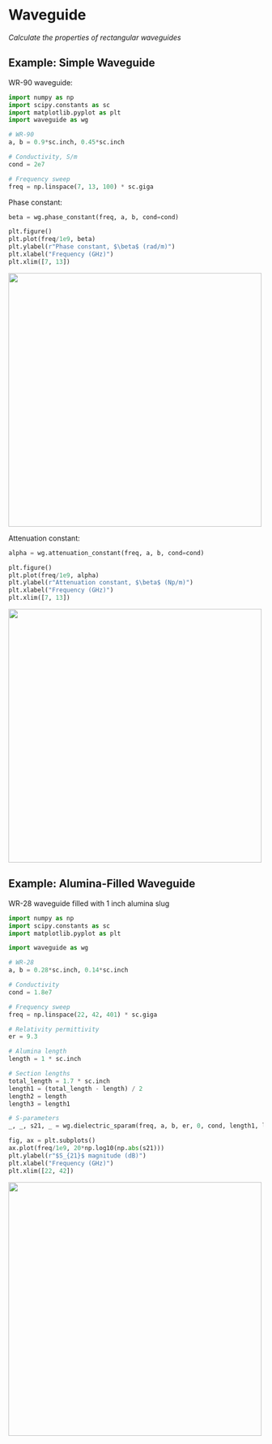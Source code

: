 Waveguide
=========

*Calculate the properties of rectangular waveguides*

Example: Simple Waveguide
-------------------------

WR-90 waveguide:
```python
import numpy as np 
import scipy.constants as sc
import matplotlib.pyplot as plt
import waveguide as wg

# WR-90
a, b = 0.9*sc.inch, 0.45*sc.inch

# Conductivity, S/m
cond = 2e7

# Frequency sweep
freq = np.linspace(7, 13, 100) * sc.giga
```

Phase constant:
```python
beta = wg.phase_constant(freq, a, b, cond=cond)

plt.figure()
plt.plot(freq/1e9, beta)
plt.ylabel(r"Phase constant, $\beta$ (rad/m)")
plt.xlabel("Frequency (GHz)")
plt.xlim([7, 13])
```

<img src="https://raw.githubusercontent.com/garrettj403/Waveguide/main/examples/results/simple-waveguide-phase-constant.png" width="500">

Attenuation constant:
```python
alpha = wg.attenuation_constant(freq, a, b, cond=cond)

plt.figure()
plt.plot(freq/1e9, alpha)
plt.ylabel(r"Attenuation constant, $\beta$ (Np/m)")
plt.xlabel("Frequency (GHz)")
plt.xlim([7, 13])
```

<img src="https://raw.githubusercontent.com/garrettj403/Waveguide/main/examples/results/simple-waveguide-attenuation-constant.png" width="500">

Example: Alumina-Filled Waveguide
---------------------------------

WR-28 waveguide filled with 1 inch alumina slug
```python
import numpy as np 
import scipy.constants as sc
import matplotlib.pyplot as plt 

import waveguide as wg

# WR-28
a, b = 0.28*sc.inch, 0.14*sc.inch

# Conductivity
cond = 1.8e7

# Frequency sweep
freq = np.linspace(22, 42, 401) * sc.giga

# Relativity permittivity
er = 9.3

# Alumina length
length = 1 * sc.inch

# Section lengths
total_length = 1.7 * sc.inch
length1 = (total_length - length) / 2
length2 = length
length3 = length1

# S-parameters
_, _, s21, _ = wg.dielectric_sparam(freq, a, b, er, 0, cond, length1, length2, length3)

fig, ax = plt.subplots()
ax.plot(freq/1e9, 20*np.log10(np.abs(s21)))
plt.ylabel(r"$S_{21}$ magnitude (dB)")
plt.xlabel("Frequency (GHz)")
plt.xlim([22, 42])
```

<img src="https://raw.githubusercontent.com/garrettj403/Waveguide/main/examples/results/alumina-filled-waveguide-sparam.png" width="500">
